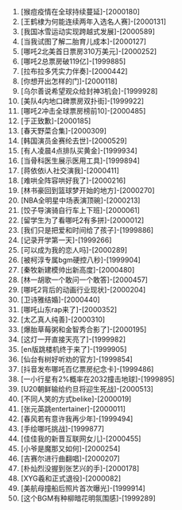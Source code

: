 
1. [猴痘疫情在全球持续蔓延]-[2000180]
1. [王鹤棣为何能连续两年入选名人赛]-[2000131]
1. [我国冰雪运动实现跨越式发展]-[2000589]
1. [当我试图了解二胎育儿成本]-[2000127]
1. [哪吒2北美首日票房310万美元]-[2000252]
1. [哪吒2总票房破119亿]-[1999885]
1. [拉布拉多凭实力伴奏]-[2000442]
1. [你想开出怎样的门]-[2000118]
1. [乌尔善说希望观众给封神3机会]-[1999928]
1. [美队4内地口碑票房双扑街]-[1999922]
1. [哪吒2冲击全球票房榜前10]-[2000485]
1. [于正致歉]-[2000185]
1. [春天野菜合集]-[2000309]
1. [韩国演员金赛纶去世]-[2000529]
1. [有人凌晨4点排队买黄金]-[1999934]
1. [当骨科医生展示医用工具]-[1999894]
1. [蒋依依i人社交演我]-[2000411]
1. [难哄全阵容哄好我了]-[2000216]
1. [林书豪回到篮球梦开始的地方]-[2000270]
1. [NBA全明星中场表演顶碗]-[2000213]
1. [饺子导演骑自行车上下班]-[2000061]
1. [留学生为了看哪吒2有多拼]-[2000012]
1. [我们只是把爱和时间给了孩子]-[1999886]
1. [记录开学第一天]-[1999266]
1. [可以成为我的恋人吗]-[2000289]
1. [被柯淳专属bgm硬控八秒]-[1999904]
1. [秦牧新建模帅出新高度]-[2000480]
1. [林一胡歌一个敢问一个敢答]-[2000457]
1. [哪吒2背后的动画行业现状]-[2000204]
1. [卫诗雅结婚]-[2000440]
1. [哪吒山东rap来了]-[2000352]
1. [太乙真人纯善]-[2000310]
1. [爆胎草莓粥和金智秀合影了]-[2000195]
1. [这灯一开直接天亮了]-[1999982]
1. [en版跳楼机终于来了]-[1999905]
1. [仙台有树好听劝的官方]-[1999854]
1. [抖音发布哪吒百亿票房纪念卡]-[1999486]
1. [一小行星有2%概率在2032撞击地球]-[1999895]
1. [U20朝鲜输给约旦将迎生死战]-[2000513]
1. [不同人笑的方式belike]-[2000019]
1. [张元英跳entertainer]-[2000011]
1. [春风若有意许我再少年]-[1999494]
1. [手绘哪吒挑战]-[1999877]
1. [佳佳我的新晋互联网女儿]-[2000455]
1. [小爷是魔那又如何]-[2000254]
1. [吉赛尔进行曲翻唱]-[2000207]
1. [朴灿烈没握到张艺兴的手]-[2000178]
1. [XYG羲和正式退役]-[2000082]
1. [美航母撞船后照片首次曝光]-[1999914]
1. [这个BGM有种柳暗花明氛围感]-[1999289]